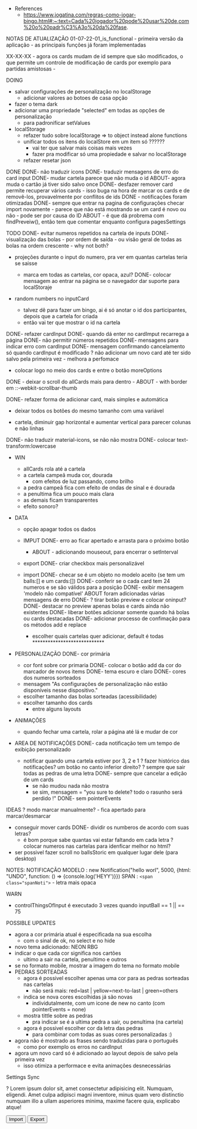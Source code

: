 - References
  - https://www.jogatina.com/regras-como-jogar-bingo.html#:~:text=Cada%20jogador%20pode%20usar%20de,com%20o%20padr%C3%A3o%20da%20fase.



NOTAS DE ATUALIZAÇÃO
  01-07-22-01_is_functional
    - primeira versão da aplicação
    - as principais funções já foram implementadas

  XX-XX-XX
    - agora os cards mudam de id sempre que são modificados, o que permite um controle de modificação de cards por exemplo para partidas amistosas
    -

DOING
  - salvar configurações de personalização no localStorage
    - adicionar valores ao botoes de casa opção
  - fazer o tema dark
  - adicionar uma propriedade "selected" em todas as opções de personalização
    - para padronificar setValues
  - localStorage
    - refazer tudo sobre localStorage => to object instead alone functions
    - unificar todos os itens do localStore em um item só ??????
      - vai ter que salvar mais coisas mais vezes
      - fazer pra modificar só uma propiedade e salvar no localStorage
    - refazer resetar json
  
  
DONE
  DONE- não traduzir icons
  DONE- traduzir mensagens de erro do card input
  DONE- mudar cartela parece que não muda o id
    ABOUT- agora muda o cartão já tiver sido salvo once
  DONE- desfazer remover card permite recuperar vários cards
    - isso buga na hora de marcar os cards e de removê-los, provavelmente por conflitos de ids
  DONE - notificações foram otimizadas
  DONE- sempre que entrar na pagina de configurações checar import novamente
    - parece que não está mostrando se um card é novo ou não
    - pode ser por causa do ID
    ABOUT - é que dá probrema com findPreveiw(), então tem que comentar enquanto configura pagesSettings



TODO
  DONE- evitar numeros repetidos na cartela de inputs
  DONE- visualização das bolas
    - por ordem de saída
    - ou visão geral de todas as bolas na ordem crescente
    - why not both?
  - projeções durante o input do numero, pra ver em quantas cartelas teria se saisse
      - marca em todas as cartelas, cor opaca, azul?
  DONE- colocar mensagem ao entrar na página se o navegador dar suporte para localStoraje

  - random numbers no inputCard
    - talvez dê para fazer um bingo, ai é só anotar o id dos participantes, depois que a cartela for criada
    - então vai ter que mostrar o id na cartela

  DONE- refazer cardInput
    DONE- quando dá enter no cardImput recarrega a página
    DONE- não permitir números repetidos
    DONE- mensagens para indicar erro com cardInput
    DONE- mensagem confirmando cancelamento só quando cardInput é modificado
    ? não adicionar um novo card até ter sido salvo pela primeira vez
      - melhora a perfomace

  - colocar logo no meio dos cards e entre o botão moreOptions

  DONE - deixar o scroll do allCards mais para dentro
    - ABOUT - with border em ::-webkit-scrollbar-thumb

  DONE- refazer forma de adicionar card, mais simples e automática
  
  - deixar todos os botões do mesmo tamanho com uma variável

  - cartela, diminuir gap horizontal e aumentar vertical para parecer colunas e não linhas

  DONE- não traduzir material-icons, se não não mostra
  DONE- colocar text-transform:lowercase


  - WIN
    - allCards rola até a cartela
    - a cartela campeã muda cor, dourada
      - com efeitos de luz passando, como brilho
    - a pedra campeã fica com efeito de ondas de sinal e é dourada
    - a penultima fica um pouco mais clara
    - as demais ficam transparentes
    - efeito sonoro?



  - DATA
    - opção apagar todos os dados

    - IMPUT
      DONE- erro ao ficar apertado e arrasta para o próximo botão
        - ABOUT - adicionando mouseout, para encerrar o setInterval

    - export
        DONE- criar checkbox mais personalizável

    - import
      DONE- checar se é um objeto no modelo aceito (se tem um balls:[] e um cards:[])
      DONE- conferir se o cada card tem 24 numeros e se são válidos para a posição
      DONE- exibir mensagem 'modelo não compatível'
        ABOUT foram adicionadas várias mensagens de erro
      DONE- ? tirar botão preview e colocar oninput?
      DONE- destacar no preview apenas bolas e cards ainda não existentes
      DONE- liberar botões adicionar somente quando há bolas ou cards destacadas
      DONE- adicionar processo de confimação para os métodos add e replace
      - escolher quais cartelas quer adicionar, default é todas ****************************

  - PERSONALIZAÇÃO
    DONE- cor primária
    - cor font sobre cor primaria
    DONE- colocar o botão add da cor do marcador de novos items
    DONE- tema escuro e claro
    DONE- cores dos numeros sorteados
    - mensagem "As configurações de personalização não estão disponíveis nesse dispositivo."
    - escolher tamanho das bolas sorteadas (acessibilidade)
    - escolher tamanho dos cards
      - entre alguns layouts

  - ANIMAÇÕES
    - quando fechar uma cartela, rolar a página até lá e mudar de cor

  - AREA DE NOTIFICAÇÕES
    DONE- cada notificação tem um tempo de exibição personalizado
    - notificar quando uma cartela estiver por 3, 2 e 1
    ? fazer histórico das notificações? um botão no canto inferior direito?
    ? sempre que sair todas as pedras de uma letra
    DONE- sempre que cancelar a edição de um cards
      - se não mudou nada não mostra
      - se sim, mensagem = "you sure to delete? todo o rasunho será perdido !"
    DONE- sem pointerEvents


IDEAS
  ? modo marcar manualmente?
    - fica apertado para marcar/desmarcar
  - conseguir mover cards
  DONE- dividir os numberos de acordo com suas letras?
    - é bom porque sabe quantas vai estar faltando em cada letra
  ? colocar numeros nas cartelas para idenficar melhor no html?
  - ser possivel fazer scroll no ballsStoric em qualquer lugar dele (para desktop)


NOTES:
  NOTIFICAÇÃO 
    MODELO : new Notification("hello worl", 5000, {html: "UNDO", function: () => {console.log('HEYY')}})
    SPAN : `<span class="spanNoti">` - letra mais opaca


WARN
  - controlThingsOfInput é executado 3 vezes quando inputBall == 1 || == 75



POSSIBLE UPDATES
  - agora a cor primária atual é especificada na sua escolha
    - com o sinal de ok, no select e no hide
  - novo tema adicionado: NEON RBG
  - indicar o que cada cor significa nos cartões
    - ultimo a sair na cartela, penultimo e outros
  - se no formato mobile, mostrar a imagem do tema no formato mobile
  - PEDRAS SORTEADAS
    - agora é possivel escolher apenas uma cor para as pedras sorteadas nas cartelas
      - não será mais: red=last | yellow=next-to-last | green=others
    - indica se nova cores escolhidas já são novas
      - individutalmente, com um icone de new no canto (com pointerEvents = none)
    - mostra tittle sobre as pedras
      - pra indicar se é a ultima pedra a sair, ou penultima (na cartela)
    - agora é possivel escolher cor da letra das pedras
      - para combinar com todas as suas cores personalizadas :)
  - agora não é mostrado as frases sendo traduzidas para o português
    - como por exemplo os erros no cardInput
  - agora um novo card só é adicionado ao layout depois de salvo pela primeira vez
    - isso otimiza a performace e evita animações desnecessárias

<div class="settingOpt">
  <label for="">Settings Sync</label>
  <span>
    <p class="description">
      ?
      <span class="hidden">
        Lorem ipsum dolor sit, amet consectetur adipisicing elit. Numquam, eligendi. Amet culpa adipisci magni inventore, minus quam vero distinctio numquam illo a ullam asperiores minima, maxime facere quia, explicabo atque!
      </span>
    </p>
    <input type="button" value="Import">
    <input type="button" value="Export">
  </span>
</div>